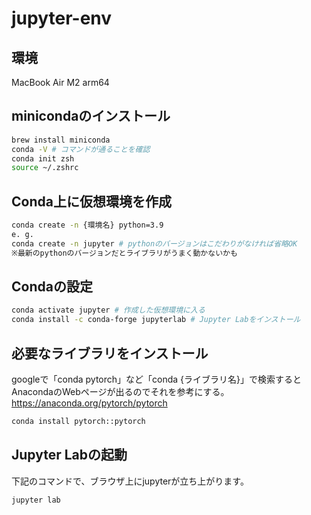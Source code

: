# jupyter-env

## 環境
MacBook Air M2 arm64

## minicondaのインストール
```bash
brew install miniconda
conda -V # コマンドが通ることを確認
conda init zsh 
source ~/.zshrc
```

## Conda上に仮想環境を作成
```bash
conda create -n {環境名} python=3.9
e. g. 
conda create -n jupyter # pythonのバージョンはこだわりがなければ省略OK
※最新のpythonのバージョンだとライブラリがうまく動かないかも
```

## Condaの設定
```bash
conda activate jupyter # 作成した仮想環境に入る
conda install -c conda-forge jupyterlab # Jupyter Labをインストール
```

## 必要なライブラリをインストール
googleで「conda pytorch」など「conda {ライブラリ名}」で検索するとAnacondaのWebページが出るのでそれを参考にする。
https://anaconda.org/pytorch/pytorch
```bash
conda install pytorch::pytorch
```

## Jupyter Labの起動
下記のコマンドで、ブラウザ上にjupyterが立ち上がります。
```bash
jupyter lab
```
